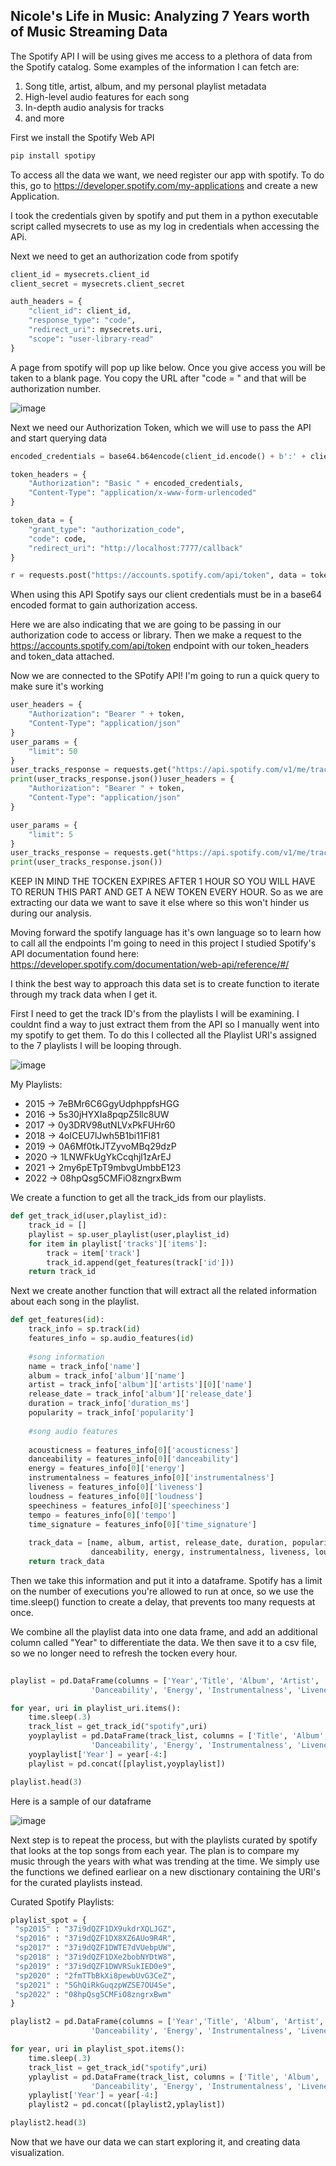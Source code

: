 ## Nicole's Life in Music: Analyzing 7 Years worth of Music Streaming Data

The Spotify API I will be using gives me access to a plethora of data from the Spotify catalog. Some examples of the information I can fetch are: 

1. Song title, artist, album, and my personal playlist metadata
2. High-level audio features for each song
3. In-depth audio analysis for tracks
4. and more

First we install the Spotify Web API 

```python
pip install spotipy
```

To access all the data we want, we need register our app with spotify. To do this, go to https://developer.spotify.com/my-applications and create a new Application.

I took the credentials given by spotify and put them in a python executable script called mysecrets to use as my log in credentials when accessing the APi. 

Next we need to get an authorization code from spotify

```python
client_id = mysecrets.client_id
client_secret = mysecrets.client_secret

auth_headers = {
    "client_id": client_id,
    "response_type": "code",
    "redirect_uri": mysecrets.uri,
    "scope": "user-library-read"
} 
```

A page from spotify will pop up like below. Once you give access you will be taken to a blank page. You copy the URL after "code = " and that will be authorization number. 

![image](images/spotifyaccess.png)

Next we need our Authorization Token, which we will use to pass the API and start querying data

```python
encoded_credentials = base64.b64encode(client_id.encode() + b':' + client_secret.encode()).decode("utf-8")

token_headers = {
    "Authorization": "Basic " + encoded_credentials,
    "Content-Type": "application/x-www-form-urlencoded"
}

token_data = {
    "grant_type": "authorization_code",
    "code": code,
    "redirect_uri": "http://localhost:7777/callback"
}

r = requests.post("https://accounts.spotify.com/api/token", data = token_data, headers = token_headers)
```
When using this API Spotify says our client credentials must be in a base64 encoded format to gain authorization access.

Here we are also indicating that we are going to be passing in our authorization code to access or library. Then we make a request to the https://accounts.spotify.com/api/token endpoint with our token_headers and token_data attached.

Now we are connected to the SPotify API! I'm going to run a quick query to make sure it's working

```python
user_headers = {
    "Authorization": "Bearer " + token,
    "Content-Type": "application/json"
}
user_params = {
    "limit": 50
}
user_tracks_response = requests.get("https://api.spotify.com/v1/me/tracks", params=user_params, headers=user_headers)
print(user_tracks_response.json())user_headers = {
    "Authorization": "Bearer " + token,
    "Content-Type": "application/json"
}

user_params = {
    "limit": 5
}
user_tracks_response = requests.get("https://api.spotify.com/v1/me/tracks", params=user_params, headers=user_headers)
print(user_tracks_response.json())
```

KEEP IN MIND THE TOCKEN EXPIRES AFTER 1 HOUR SO YOU WILL HAVE TO RERUN THIS PART AND GET A NEW TOKEN EVERY HOUR. So as we are extracting our data we want to save it else where so this won't hinder us during our analysis.

Moving forward the spotify language has it's own language so to learn how to call all the endpoints I'm going to need in this project I studied Spotify's API documentation found here: https://developer.spotify.com/documentation/web-api/reference/#/ 

I think the best way to approach this data set is to create function to iterate through my track data when I get it.

First I need to get the track ID's from the playlists I will be examining. I couldnt find a way to just extract them from the API so I manually went into my spotify to get them. To do this I collected all the Playlist URI's assigned to the 7 playlists I will be looping through.

![image](images/playlist.png)

My Playlists:
 - 2015 -> 7eBMr6C6GgyUdphppfsHGG
 - 2016 -> 5s30jHYXIa8pqpZ5llc8UW
 - 2017 -> 0y3DRV98utNLVxPkFUHr60
 - 2018 -> 4oICEU7lJwh5B1bi11Fl81
 - 2019 -> 0A6Mf0tkJTZyvoMBq29dzP
 - 2020 -> 1LNWFkUgYkCcqhjl1zArEJ
 - 2021 -> 2my6pETpT9mbvgUmbbE123
 - 2022 -> 08hpQsg5CMFiO8zngrxBwm
 
We create a function to get all the track_ids from our playlists.

```python
def get_track_id(user,playlist_id):
    track_id = []
    playlist = sp.user_playlist(user,playlist_id)
    for item in playlist['tracks']['items']:
        track = item['track']
        track_id.append(get_features(track['id']))
    return track_id
```


Next we create another function that will extract all the related information about each song in the playlist.

```python
def get_features(id):
    track_info = sp.track(id)
    features_info = sp.audio_features(id)
    
    #song information
    name = track_info['name']
    album = track_info['album']['name']
    artist = track_info['album']['artists'][0]['name']
    release_date = track_info['album']['release_date']
    duration = track_info['duration_ms']
    popularity = track_info['popularity']
    
    #song audio features
    
    acousticness = features_info[0]['acousticness']
    danceability = features_info[0]['danceability']
    energy = features_info[0]['energy']
    instrumentalness = features_info[0]['instrumentalness']
    liveness = features_info[0]['liveness']
    loudness = features_info[0]['loudness']
    speechiness = features_info[0]['speechiness']
    tempo = features_info[0]['tempo']
    time_signature = features_info[0]['time_signature']
    
    track_data = [name, album, artist, release_date, duration, popularity, acousticness,
                  danceability, energy, instrumentalness, liveness, loudness, speechiness, tempo, time_signature]
    return track_data
```

Then we take this information and put it into a dataframe. Spotify has a limit on the number of executions you're allowed to run at once, so we use the time.sleep() function to create a delay, that prevents too many requests at once.

We combine all the playlist data into one data frame, and add an additional column called "Year" to differentiate the data. We then save it to a csv file, so we no longer need to refresh the tocken every hour.

```python
    
playlist = pd.DataFrame(columns = ['Year','Title', 'Album', 'Artist', 'Release_Date', 'Duration', 'Popularity', 'Acousticness',
                  'Danceability', 'Energy', 'Instrumentalness', 'Liveness', 'Loudness', 'Speechiness','Tempo', 'Time_Signature'])

for year, uri in playlist_uri.items():
    time.sleep(.3)
    track_list = get_track_id("spotify",uri)
    yoyplaylist = pd.DataFrame(track_list, columns = ['Title', 'Album', 'Artist', 'Release_Date', 'Duration', 'Popularity', 'Acousticness',
                  'Danceability', 'Energy', 'Instrumentalness', 'Liveness', 'Loudness', 'Speechiness','Tempo', 'Time_Signature'])
    yoyplaylist['Year'] = year[-4:]
    playlist = pd.concat([playlist,yoyplaylist])

playlist.head(3)

```

Here is a sample of our dataframe

![image](images/dataframe.png)


Next step is to repeat the process, but with the playlists curated by spotify that looks at the top songs from each year. The plan is to compare my music through the years with what was trending at the time. We simply use the functions we defined earliear on a new disctionary containing the URI's for the curated playlists instead.

Curated Spotify Playlists:

```python
playlist_spot = {
 "sp2015" : "37i9dQZF1DX9ukdrXQLJGZ",
 "sp2016" : "37i9dQZF1DX8XZ6AUo9R4R",
 "sp2017" : "37i9dQZF1DWTE7dVUebpUW",
 "sp2018" : "37i9dQZF1DXe2bobNYDtW8",
 "sp2019" : "37i9dQZF1DWVRSukIED0e9",
 "sp2020" : "2fmTTbBkXi8pewbUvG3CeZ",
 "sp2021" : "5GhQiRkGuqzpWZSE7OU4Se",
 "sp2022" : "08hpQsg5CMFiO8zngrxBwm"
}
```

```python
playlist2 = pd.DataFrame(columns = ['Year','Title', 'Album', 'Artist', 'Release_Date', 'Duration', 'Popularity', 'Acousticness',
                  'Danceability', 'Energy', 'Instrumentalness', 'Liveness', 'Loudness', 'Speechiness','Tempo', 'Time_Signature'])

for year, uri in playlist_spot.items():
    time.sleep(.3)
    track_list = get_track_id("spotify",uri)
    yplaylist = pd.DataFrame(track_list, columns = ['Title', 'Album', 'Artist', 'Release_Date', 'Duration', 'Popularity', 'Acousticness',
                  'Danceability', 'Energy', 'Instrumentalness', 'Liveness', 'Loudness', 'Speechiness','Tempo', 'Time_Signature'])
    yplaylist['Year'] = year[-4:]
    playlist2 = pd.concat([playlist2,yplaylist])

playlist2.head(3)
```

Now that we have our data we can start exploring it, and creating data visualization. 